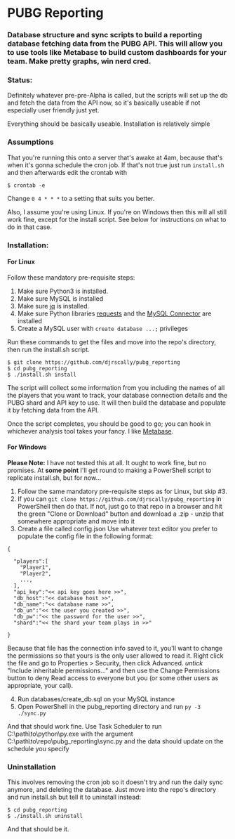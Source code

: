 # PUBG Reporting

### Database structure and sync scripts to build a reporting database fetching data from the PUBG API. This will allow you to use tools like Metabase to build custom dashboards for your team. Make pretty graphs, win nerd cred.

### Status:

Definitely whatever pre-pre-Alpha is called, but the scripts will set up the db
and fetch the data from the API now, so it's basically useable if not especially
user friendly just yet.

Everything should be basically useable. Installation is relatively simple

### Assumptions

That you're running this onto a server that's awake at 4am, because that's when it's
gonna schedule the cron job. If that's not true just run `install.sh` and then afterwards
edit the crontab with

`$ crontab -e`

Change `0 4 * * *` to a setting that suits you better.

Also, I assume you're using Linux. If you're on Windows then this will all still work fine, except
for the install script. See below for instructions on what to do in that case.

### Installation:

#### For Linux
Follow these mandatory pre-requisite steps:

  1. Make sure Python3 is installed.
  2. Make sure MySQL is installed
  3. Make sure [jq](https://stedolan.github.io/jq/) is installed.
  4. Make sure Python libraries [requests](http://docs.python-requests.org/en/master/) and the [MySQL Connector](https://dev.mysql.com/doc/connector-python/en/connector-python-installation.html) are installed
  5. Create a MySQL user with `create database ...;` privileges

Run these commands to get the files and move into the repo's directory, then run the install.sh script.

```  
$ git clone https://github.com/djrscally/pubg_reporting
$ cd pubg_reporting
$ ./install.sh install
```

The script will collect some information from you including the names of all the players
that you want to track, your database connection details and the PUBG shard and API key to
use. It will then build the database and populate it by fetching data from the API.

Once the script completes, you should be good to go; you can hook in whichever analysis tool
takes your fancy. I like [Metabase](https://www.metabase.com/).

#### For Windows

**Please Note:** I have not tested this at all. It ought to work fine, but no promises.
At **some point** I'll get round to making a PowerShell script to replicate install.sh, but for now...

1. Follow the same mandatory pre-requisite steps as for Linux, but skip \#3.
2. If you can `git clone https://github.com/djrscally/pubg_reporting` in PowerShell then do that. If not, just go to that repo in a browser and hit the green "Clone or Download" button
and download a .zip - unzip that somewhere appropriate and move into it
3. Create a file called config.json Use whatever text editor you prefer to populate the config file in the following format:

```
{

  "players":[
    "Player1",
    "Player2",
    ...,
  ],
  "api_key":"<< api key goes here >>",
  "db_host":"<< database host >>",
  "db_name":"<< database name >>",
  "db_un":"<< the user you created >>",
  "db_pw":"<< the password for the user >>",
  "shard":"<< the shard your team plays in >>"

}
```

Because that file has the connection info saved to it, you'll want to change the permissions so that yours is the only user allowed to read it. Right click the file and go to Properties > Security, then click Advanced. _untick_ "Include inheritable permissions..." and then use the Change Permissions button to deny Read access to everyone but you (or some other users as appropriate, your call).

4. Run databases/create_db.sql on your MySQL instance
5. Open PowerShell in the pubg_reporting directory and run `py -3 ./sync.py`

And that should work fine. Use Task Scheduler to run C:\\path\\to\\python\\py.exe with the argument C:\\path\\to\\repo\\pubg_reporting\\sync.py and the data should update on the schedule you specify

### Uninstallation

This involves removing the cron job so it doesn't try and run the daily sync anymore, and deleting the database. Just move into the repo's directory and run install.sh but tell it to uninstall instead:

```
$ cd pubg_reporting
$ ./install.sh uninstall
```

And that should be it.
